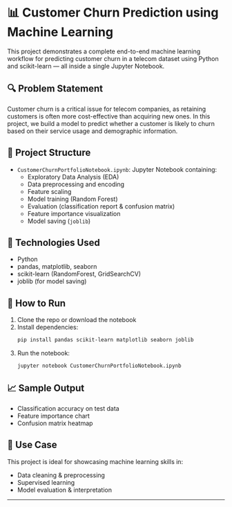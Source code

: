 # 📊 Customer Churn Prediction using Machine Learning

This project demonstrates a complete end-to-end machine learning workflow for predicting customer churn in a telecom dataset using Python and scikit-learn — all inside a single Jupyter Notebook.

## 🔍 Problem Statement

Customer churn is a critical issue for telecom companies, as retaining customers is often more cost-effective than acquiring new ones. In this project, we build a model to predict whether a customer is likely to churn based on their service usage and demographic information.

## 📁 Project Structure

- `CustomerChurnPortfolioNotebook.ipynb`: Jupyter Notebook containing:
  - Exploratory Data Analysis (EDA)
  - Data preprocessing and encoding
  - Feature scaling
  - Model training (Random Forest)
  - Evaluation (classification report & confusion matrix)
  - Feature importance visualization
  - Model saving (`joblib`)

## 🧰 Technologies Used

- Python
- pandas, matplotlib, seaborn
- scikit-learn (RandomForest, GridSearchCV)
- joblib (for model saving)

## 🚀 How to Run

1. Clone the repo or download the notebook
2. Install dependencies:
   ```bash
   pip install pandas scikit-learn matplotlib seaborn joblib
   ```
3. Run the notebook:
   ```bash
   jupyter notebook CustomerChurnPortfolioNotebook.ipynb
   ```

## 📈 Sample Output

- Classification accuracy on test data
- Feature importance chart
- Confusion matrix heatmap

## 💼 Use Case

This project is ideal for showcasing machine learning skills in:

- Data cleaning & preprocessing
- Supervised learning
- Model evaluation & interpretation

---
